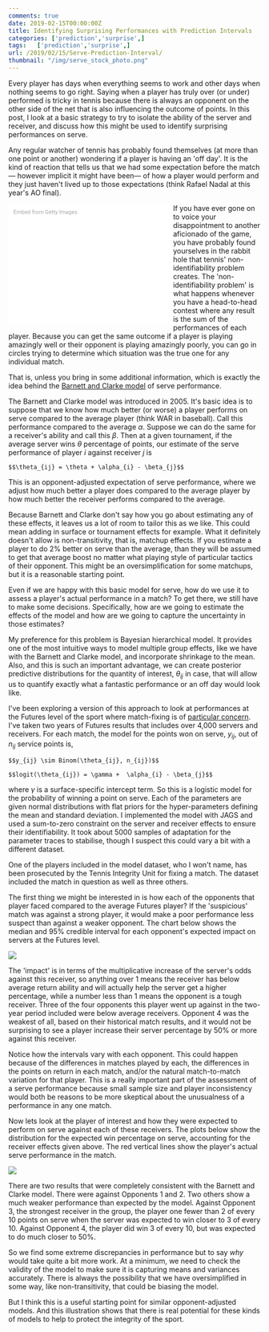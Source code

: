 ```yaml
---
comments: true
date: 2019-02-15T00:00:00Z
title: Identifying Surprising Performances with Prediction Intervals
categories: ['prediction','surprise',]
tags:   ['prediction','surprise',]
url: /2019/02/15/Serve-Prediction-Interval/
thumbnail: "/img/serve_stock_photo.png"
---
```


Every player has days when everything seems to work and other days when nothing seems to go right. Saying when a player has truly over (or under) performed is tricky in tennis because there is always an opponent on the other side of the net that is also influencing the outcome of points. In this post, I look at a basic strategy to try to isolate the ability of the server and receiver, and discuss how this might be used to identify surprising performances on serve. 

<!--more-->

Any regular watcher of tennis has probably found themselves (at more than one point or another) wondering if a player is having an 'off day'. It is the kind of reaction that tells us that we had some expectation before the match&mdash; however implicit it might have been&mdash; of how a player would perform and they just haven't lived up to those expectations (think Rafael Nadal at this year's AO final).

<div class="getty embed image" style="background-color:#fff;display:inline-block;font-family:Roboto,sans-serif;color:#a7a7a7;font-size:11px;width:100%;max-width:309px;float:left;padding:2%;"><div style="padding:0;margin:0;text-align:left;"><a href="http://www.gettyimages.com.au/detail/750415809" target="_blank" style="color:#a7a7a7;text-decoration:none;font-weight:normal !important;border:none;display:inline-block;">Embed from Getty Images</a></div><div style="overflow:hidden;position:relative;height:0;padding:66.60118% 0 0 0;width:100%;"><iframe src="//embed.gettyimages.com/embed/750415809?et=G30uADG7S3B54UkjTuagzQ&tld=com.au&sig=QH5kc2_eewRLbaHheebK3vWz5thusE7E8zcZ30APDh4=&caption=true&ver=1" scrolling="no" frameborder="0" width="509" height="339" style="display:inline-block;position:absolute;top:0;left:0;width:100%;height:100%;margin:0;"></iframe></div></div>

If you have ever gone on to voice your disappointment to another aficionado of the game, you have probably found yourselves in the rabbit hole that tennis' non-identifiability problem creates. The 'non-identifiability problem' is what happens whenever you have a head-to-head contest where any result is the sum of the performances of each player. Because you can get the same outcome if a player is playing amazingly well or their opponent is playing amazingly poorly, you can go in circles trying to determine which situation was the true one for any individual match. 

That is, unless you bring in some additional information, which is exactly the idea behind the [Barnett and Clarke model](http://www.strategicgames.com.au/journal.pdf) of serve performance.

The Barnett and Clarke model was introduced in 2005. It's basic idea is to suppose that we know how much better (or worse) a player performs on serve compared to the average player (think WAR in baseball). Call this performance compared to the average $\alpha$. Suppose we can do the same for a receiver's ability and call this $\beta$. Then at a given tournament, if the average server wins $\theta$ percentage of points, our estimate of the serve performance of player $i$ against receiver $j$ is

`$$\theta_{ij} = \theta + \alpha_{i} - \beta_{j}$$`

This is an opponent-adjusted expectation of serve performance, where we adjust how much better a player does compared to the average player by how much better the receiver performs compared to the average. 

Because Barnett and Clarke don't say how you go about estimating any of these effects, it leaves us a lot of room to tailor this as we like. This could mean adding in surface or tournament effects for example. What it definitely doesn't allow is non-transitivity, that is, matchup effects. If you estimate a player to do 2% better on serve than the average, than they will be assumed to get that average boost no matter what playing style of particular tactics of their opponent. This might be an oversimplification for some matchups, but it is a reasonable starting point.

Even if we are happy with this basic model for serve, how do we use it to assess a player's actual performance in a match? To get there, we still have to make some decisions. Specifically, how are we going to estimate the effects of the model and how are we going to capture the uncertainty in those estimates?

My preference for this problem is Bayesian hierarchical model. It provides one of the most intuitive ways to model multiple group effects, like we have with the Barnett and Clarke model, and incorporate shrinkage to the mean. Also, and this is such an important advantage, we can create posterior predictive distributions for the quantity of interest, $\theta_{ij}$ in case, that will allow us to quantify exactly what a fantastic performance or an off day would look like.

I've been exploring a version of this approach to look at performances at the Futures level of the sport where match-fixing is of [particular concern](http://www.tennisintegrityunit.com/). I've taken two years of Futures results that includes over 4,000 servers and receivers. For each match, the model for the points won on serve, $y_{ij}$, out of $n_{ij}$ service points is,

`$$y_{ij} \sim Binom(\theta_{ij}, n_{ij})$$`

`$$logit(\theta_{ij}) = \gamma +  \alpha_{i} - \beta_{j}$$`

where $\gamma$ is a surface-specific intercept term. So this is a logistic model for the probability of winning a point on serve. Each of the parameters are given normal distributions with flat priors for the hyper-parameters defining the mean and standard deviation. I implemented the model with JAGS and used a sum-to-zero constraint on the server and receiver effects to ensure their identifiability. It took about 5000 samples of adaptation for the parameter traces to stabilise, though I suspect this could vary a bit with a different dataset. 

One of the players included in the model dataset, who I won't name, has been prosecuted by the Tennis Integrity Unit for fixing a match. The dataset included the match in question as well as three others. 

The first thing we might be interested in is how each of the opponents that player faced compared to the average Futures player? If the 'suspicious' match was against a strong player, it would make a poor performance less suspect than against a weaker opponent. The chart below shows the median and 95% credible interval for each opponent's expected impact on servers at the Futures level.

<div>
<img src="/img/serve_prediction_1.png" />
</div>

The 'impact' is in terms of the multiplicative increase of the server's odds against this receiver, so anything over 1 means the receiver has below average return ability and will actually help the server get a higher percentage, while a number less than 1 means the opponent is a tough receiver. Three of the four opponents this player went up against in the two-year period included were below average receivers. Opponent 4 was the weakest of all, based on their historical match results, and it would not be surprising to see a player increase their server percentage by 50% or more against this receiver. 

Notice how the intervals vary with each opponent. This could happen because of the differences in matches played by each, the differences in the points on return in each match, and/or the natural match-to-match variation for that player. This is a really important part of the assessment of a serve performance because small sample size and player inconsistency would both be reasons to be more skeptical about the unusualness of a performance in any one match.

Now lets look at the player of interest and how they were expected to perform on serve against each of these receivers. The plots below show the distribution for the expected win percentage on serve, accounting for the receiver effects given above. The red vertical lines show the player's actual serve performance in the match. 

<div>
<img src="/img/serve_prediction_2.png" />
</div>

There are two results that were completely consistent with the Barnett and Clarke model. There were against Opponents 1 and 2. Two others show a much weaker performance than expected by the model. Against Opponent 3, the strongest receiver in the group, the player one fewer than 2 of every 10 points on serve when the server was expected to win closer to 3 of every 10. Against Opponent 4, the player did win 3 of every 10, but was expected to do much closer to 50%. 

So we find some extreme discrepancies in performance but to say _why_ would take quite a bit more work. At a minimum, we need to check the validity of the model to make sure it is capturing means and variances accurately. There is always the possibility that we have oversimplified in some way, like non-transitivity, that could be biasing the model. 

But I think this is a useful starting point for similar opponent-adjusted models. And this illustration shows that there is real potential for these kinds of models to help to protect the integrity of the sport. 
